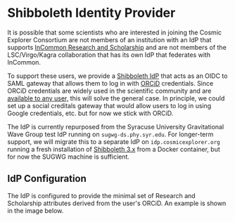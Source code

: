 # Shibboleth Identity Provider

It is possible that some scientists who are interested in joining the Cosmic Explorer Consortium
are not members of an institution with an IdP that supports 
[InCommon Research and Scholarship](https://www.incommon.org/federation/research-scholarship-adopters/)
and are not members of the LSC/Virgo/Kagra collaboration that has its own IdP that federates
with InCommon.

To support these users, we provide a [Shibboleth IdP](https://www.shibboleth.net/products/identity-provider/) 
that acts as an OIDC to SAML gateway that allows them to log in with [ORCiD](https://orcid.org/) credentials.
Since ORCiD credentials are widely used in the scientific community and are [available to any 
user,](https://orcid.org/register) this will solve the general case. In principle, we could set up a social
creditals gateway that would allow users to log in using Google credentials, etc. but for now we stick with
ORCiD.

The IdP is currently repurposed from the Syracuse University Gravitational Wave Group test IdP running
on `sugwg-ds.phy.syr.edu`. For longer-term support, we will migrate this to a separate IdP on
`idp.cosmicexplorer.org` running a fresh installation of [Shibboleth 
3.x](https://wiki.shibboleth.net/confluence/display/IDP30/Home) from a Docker container, but 
for now the SUGWG machine is sufficient.

## IdP Configuration

The IdP is configured to provide the minimal set of Research and Scholarship 
attributes derived from the user's ORCiD. An example is shown in the image below.

